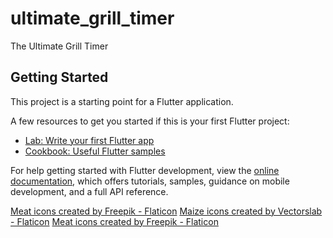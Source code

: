 # ultimate_grill_timer

The Ultimate Grill Timer

## Getting Started

This project is a starting point for a Flutter application.

A few resources to get you started if this is your first Flutter project:

- [Lab: Write your first Flutter app](https://docs.flutter.dev/get-started/codelab)
- [Cookbook: Useful Flutter samples](https://docs.flutter.dev/cookbook)

For help getting started with Flutter development, view the
[online documentation](https://docs.flutter.dev/), which offers tutorials,
samples, guidance on mobile development, and a full API reference.

<a href="https://www.flaticon.com/free-icons/meat" title="meat icons">Meat icons created by Freepik - Flaticon</a>
<a href="https://www.flaticon.com/free-icons/maize" title="Maize icons">Maize icons created by Vectorslab - Flaticon</a>
<a href="https://www.flaticon.com/free-icons/meat" title="meat icons">Meat icons created by Freepik - Flaticon</a>